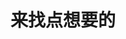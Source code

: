 ---
title: "来找点想要的" # in any language you want
layout: "search" # necessary for search
url: "/zh/search/"
# description: "Description for Search"
summary: "search"
placeholder: "请输入搜索的内容"
---